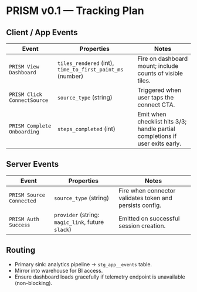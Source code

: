 # PRISM v0.1 — Tracking Plan

## Client / App Events
| Event | Properties | Notes |
| --- | --- | --- |
| `PRISM View Dashboard` | `tiles_rendered` (int), `time_to_first_paint_ms` (number) | Fire on dashboard mount; include counts of visible tiles. |
| `PRISM Click ConnectSource` | `source_type` (string) | Triggered when user taps the connect CTA. |
| `PRISM Complete Onboarding` | `steps_completed` (int) | Emit when checklist hits 3/3; handle partial completions if user exits early. |

## Server Events
| Event | Properties | Notes |
| --- | --- | --- |
| `PRISM Source Connected` | `source_type` (string) | Fire when connector validates token and persists config. |
| `PRISM Auth Success` | `provider` (string: `magic_link`, future `slack`) | Emitted on successful session creation. |

## Routing
- Primary sink: analytics pipeline → `stg_app__events` table.
- Mirror into warehouse for BI access.
- Ensure dashboard loads gracefully if telemetry endpoint is unavailable (non-blocking).
